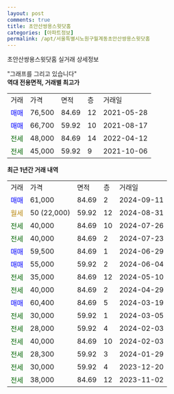 ```yaml
---
layout: post
comments: true
title: 초안산쌍용스윗닷홈
categories: [아파트정보]
permalink: /apt/서울특별시노원구월계동초안산쌍용스윗닷홈
---
```


초안산쌍용스윗닷홈 실거래 상세정보

<script type="text/javascript">
  google.charts.load('current', {'packages':['line', 'corechart']});
  google.charts.setOnLoadCallback(drawChart);

  function drawChart() {
    var data = new google.visualization.DataTable();
    data.addColumn('date', '거래일');
    data.addColumn('number', "매매");
    data.addColumn('number', "전세");
    data.addColumn('number', "전매");

    data.addRows([[new Date(Date.parse("2024-09-11")), 61000, null, null], [new Date(Date.parse("2024-08-31")), null, null, null], [new Date(Date.parse("2024-07-26")), null, 40000, null], [new Date(Date.parse("2024-07-23")), null, 40000, null], [new Date(Date.parse("2024-06-29")), 59500, null, null], [new Date(Date.parse("2024-06-04")), 55000, null, null], [new Date(Date.parse("2024-05-10")), null, 35000, null], [new Date(Date.parse("2024-04-29")), null, 40000, null], [new Date(Date.parse("2024-03-19")), 60400, null, null], [new Date(Date.parse("2024-03-05")), null, 30000, null], [new Date(Date.parse("2024-02-03")), null, 28000, null], [new Date(Date.parse("2024-02-03")), null, 40000, null], [new Date(Date.parse("2024-01-29")), null, 28300, null], [new Date(Date.parse("2023-12-20")), null, 30000, null], [new Date(Date.parse("2023-11-02")), null, 38000, null]]);

    var options = {
      hAxis: {
        format: 'yyyy/MM/dd'
      },    
      lineWidth: 0,
      pointsVisible: true,    
      title: '최근 1년간 유형별 실거래가 분포',
      legend: { position: 'bottom' }
    };

    var formatter = new google.visualization.NumberFormat({pattern:'###,###'} );
    formatter.format(data, 1);
    formatter.format(data, 2);
    
    setTimeout(function() {
        var chart = new google.visualization.LineChart(document.getElementById('columnchart_material'));
        chart.draw(data, (options));
        document.getElementById('loading').style.display = 'none';
    }, 200);
  }
</script>


<div id="loading" style="z-index:20; display: block; margin-left: 0px">"그래프를 그리고 있습니다"</div>
<div id="columnchart_material" style="width: 95%; margin-left: 0px; display: block"></div>
<!-- contents start -->
<b>역대 전용면적, 거래별 최고가</b>
<table class="sortable">
    <tr>
      <td>거래</td>
      <td>가격</td>
      <td>면적</td>
      <td>층</td>
      <td>거래일</td>
    </tr>
        <tr>
          <td><a style="color: blue">매매</a></td>
          <td>76,500</td>
          <td>84.69</td>
          <td>12</td>
          <td>2021-05-28</td>
        </tr>            <tr>
          <td><a style="color: blue">매매</a></td>
          <td>66,700</td>
          <td>59.92</td>
          <td>10</td>
          <td>2021-08-17</td>
        </tr>        
        <tr>
              <td><a style="color: darkgreen">전세</a></td>
              <td>48,000</td>
              <td>84.69</td>
              <td>14</td>
              <td>2022-04-12</td>
            </tr>            <tr>
              <td><a style="color: darkgreen">전세</a></td>
              <td>45,000</td>
              <td>59.92</td>
              <td>9</td>
              <td>2021-10-06</td>
            </tr>        
    
</table>

<b>최근 1년간 거래 내역</b>

<table class="sortable">
    <tr>
      <td>거래</td>
      <td>가격</td>
      <td>면적</td>
      <td>층</td>
      <td>거래일</td>
    </tr>
    <tr>
      <td><a style="color: blue">매매</a></td>
      <td>61,000</td>
      <td>84.69</td>
      <td>2</td>
      <td>2024-09-11</td>
    </tr>          <tr>
      <td><a style="color: darkgoldenrod">월세</a></td>
      <td>50 (22,000)</td>
      <td>59.92</td>
      <td>12</td>
      <td>2024-08-31</td>
    </tr>          <tr>
      <td><a style="color: darkgreen">전세</a></td>
      <td>40,000</td>
      <td>84.69</td>
      <td>10</td>
      <td>2024-07-26</td>
    </tr>          <tr>
      <td><a style="color: darkgreen">전세</a></td>
      <td>40,000</td>
      <td>84.69</td>
      <td>2</td>
      <td>2024-07-23</td>
    </tr>          <tr>
      <td><a style="color: blue">매매</a></td>
      <td>59,500</td>
      <td>84.69</td>
      <td>1</td>
      <td>2024-06-29</td>
    </tr>          <tr>
      <td><a style="color: blue">매매</a></td>
      <td>55,000</td>
      <td>59.92</td>
      <td>2</td>
      <td>2024-06-04</td>
    </tr>          <tr>
      <td><a style="color: darkgreen">전세</a></td>
      <td>35,000</td>
      <td>84.69</td>
      <td>12</td>
      <td>2024-05-10</td>
    </tr>          <tr>
      <td><a style="color: darkgreen">전세</a></td>
      <td>40,000</td>
      <td>84.69</td>
      <td>2</td>
      <td>2024-04-29</td>
    </tr>          <tr>
      <td><a style="color: blue">매매</a></td>
      <td>60,400</td>
      <td>84.69</td>
      <td>5</td>
      <td>2024-03-19</td>
    </tr>          <tr>
      <td><a style="color: darkgreen">전세</a></td>
      <td>30,000</td>
      <td>59.92</td>
      <td>1</td>
      <td>2024-03-05</td>
    </tr>          <tr>
      <td><a style="color: darkgreen">전세</a></td>
      <td>28,000</td>
      <td>59.92</td>
      <td>4</td>
      <td>2024-02-03</td>
    </tr>          <tr>
      <td><a style="color: darkgreen">전세</a></td>
      <td>40,000</td>
      <td>84.69</td>
      <td>10</td>
      <td>2024-02-03</td>
    </tr>          <tr>
      <td><a style="color: darkgreen">전세</a></td>
      <td>28,300</td>
      <td>59.92</td>
      <td>3</td>
      <td>2024-01-29</td>
    </tr>          <tr>
      <td><a style="color: darkgreen">전세</a></td>
      <td>30,000</td>
      <td>59.92</td>
      <td>4</td>
      <td>2023-12-20</td>
    </tr>          <tr>
      <td><a style="color: darkgreen">전세</a></td>
      <td>38,000</td>
      <td>84.69</td>
      <td>12</td>
      <td>2023-11-02</td>
    </tr>      </table>
<!-- contents end -->    

